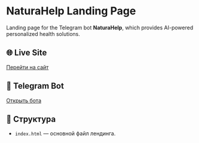 # NaturaHelp Landing Page

Landing page for the Telegram bot **NaturaHelp**, which provides AI-powered personalized health solutions.

## 🌐 Live Site
[Перейти на сайт](https://ВАША_ССЫЛКА_ОТ_RENDER)

## 🤖 Telegram Bot
[Открыть бота](https://t.me/yourhealthbot?start=promo)

## 📂 Структура
- `index.html` — основной файл лендинга.


